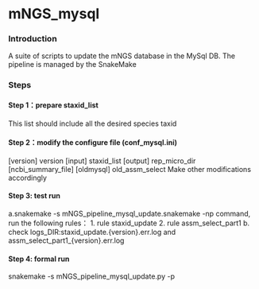# mNGS_mysql

### Introduction
A suite of scripts to update the mNGS database in the MySql DB.
The pipeline is managed by the SnakeMake
### Steps
#### Step 1：prepare staxid_list 
This list should include all the desired species taxid
#### Step 2：modify the configure file (conf_mysql.ini)
 [version] version
 [input] staxid_list 
 [output] rep_micro_dir 
 [ncbi_summary_file] 
 [oldmysql] old_assm_select
Make other modifications accordingly
#### Step 3: test run
a.snakemake -s mNGS_pipeline_mysql_update.snakemake -np command, run the following rules：
	1. rule staxid_update 
	2. rule assm_select_part1 
b. check logs_DIR:staxid_update.{version}.err.log and assm_select_part1_{version}.err.log 
#### Step 4: formal run
 snakemake -s mNGS_pipeline_mysql_update.py -p
